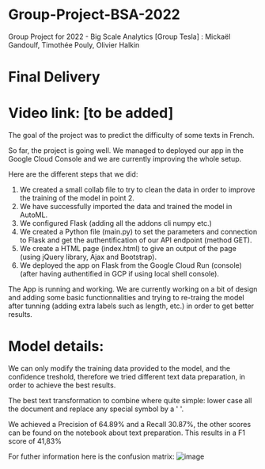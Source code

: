 # Group-Project-BSA-2022

Group Project for 2022 - Big Scale Analytics
[Group Tesla] : Mickaël Gandoulf, Timothée Pouly, Olivier Halkin

# Final Delivery
# Video link: [to be added]

The goal of the project was to predict the difficulty of some texts in French. 

So far, the project is going well. We managed to deployed our app in the Google Cloud Console and we are currently improving the whole setup. 

Here are the different steps that we did:

1. We created a small  collab file to try to clean the data in order to improve the training of the model in point 2. 
2. We have successfully imported the data and trained the model in AutoML.
3. We configured Flask (adding all the addons cli numpy etc.)
4. We created a Python file (main.py) to set the parameters and connection to Flask and get the authentification of our API endpoint (method GET).
5. We create a HTML page (index.html) to give an output of the page (using jQuery library, Ajax and Bootstrap).
6. We deployed the app on Flask from the Google Cloud Run (console) (after having authentified in GCP if using local shell console).

The App is running and working. We are currently working on a bit of design and adding some basic functionnalities and trying to re-traing the model after tunning (adding extra labels such as length, etc.) in order to get better results.

# Model details:

We can only modify the training data provided to the model, and the confidence treshold, therefore we tried different text
data preparation, in order to achieve the best results.

The best text transformation to combine where quite simple: lower case all the document and replace any special symbol by a ' '.

We achieved a Precision of 64.89% and a Recall 30.87%, the other scores can be found on the notebook about text preparation.
This results in a F1 score of 41,83%

For futher information here is the confusion matrix:
![image](https://user-images.githubusercontent.com/45934944/170934179-de59a854-96cf-4f4b-870d-87b25978ca06.png)





